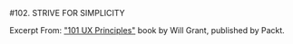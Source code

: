 #102. STRIVE FOR SIMPLICITY

Excerpt From: ["101 UX Principles"](https://www.packtpub.com/web-development/101-ux-principles) book by Will Grant, published by Packt.
